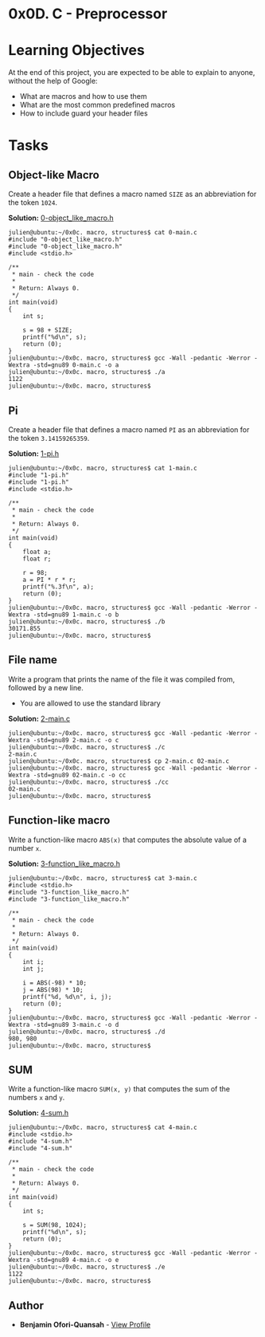 # 0x0D. C - Preprocessor

# Learning Objectives

At the end of this project, you are expected to be able to explain to anyone, without the help of Google:

-   What are macros and how to use them
-   What are the most common predefined macros
-   How to include guard your header files

# Tasks

## Object-like Macro

Create a header file that defines a macro named `SIZE` as an abbreviation for the token `1024`.

**Solution:** [0-object_like_macro.h](https://github.com/)

```
julien@ubuntu:~/0x0c. macro, structures$ cat 0-main.c
#include "0-object_like_macro.h"
#include "0-object_like_macro.h"
#include <stdio.h>

/**
 * main - check the code
 *
 * Return: Always 0.
 */
int main(void)
{
    int s;

    s = 98 + SIZE;
    printf("%d\n", s);
    return (0);
}
julien@ubuntu:~/0x0c. macro, structures$ gcc -Wall -pedantic -Werror -Wextra -std=gnu89 0-main.c -o a
julien@ubuntu:~/0x0c. macro, structures$ ./a
1122
julien@ubuntu:~/0x0c. macro, structures$
```

## Pi

Create a header file that defines a macro named `PI` as an abbreviation for the token `3.14159265359`.

**Solution:** [1-pi.h](https://github.com/)

```
julien@ubuntu:~/0x0c. macro, structures$ cat 1-main.c
#include "1-pi.h"
#include "1-pi.h"
#include <stdio.h>

/**
 * main - check the code
 *
 * Return: Always 0.
 */
int main(void)
{
    float a;
    float r;

    r = 98;
    a = PI * r * r;
    printf("%.3f\n", a);
    return (0);
}
julien@ubuntu:~/0x0c. macro, structures$ gcc -Wall -pedantic -Werror -Wextra -std=gnu89 1-main.c -o b
julien@ubuntu:~/0x0c. macro, structures$ ./b
30171.855
julien@ubuntu:~/0x0c. macro, structures$
```

## File name

Write a program that prints the name of the file it was compiled from, followed by a new line.

-   You are allowed to use the standard library

**Solution:** [2-main.c](https://github.com/monoprosito/holbertonschool-low_level_programming/blob/master/0x0D-preprocessor/2-main.c)

```
julien@ubuntu:~/0x0c. macro, structures$ gcc -Wall -pedantic -Werror -Wextra -std=gnu89 2-main.c -o c
julien@ubuntu:~/0x0c. macro, structures$ ./c
2-main.c
julien@ubuntu:~/0x0c. macro, structures$ cp 2-main.c 02-main.c
julien@ubuntu:~/0x0c. macro, structures$ gcc -Wall -pedantic -Werror -Wextra -std=gnu89 02-main.c -o cc
julien@ubuntu:~/0x0c. macro, structures$ ./cc
02-main.c
julien@ubuntu:~/0x0c. macro, structures$
```

## Function-like macro

Write a function-like macro `ABS(x)` that computes the absolute value of a number `x`.

**Solution:** [3-function_like_macro.h](https://github.com/monoprosito/holbertonschool-low_level_programming/blob/master/0x0D-preprocessor/3-function_like_macro.h)

```
julien@ubuntu:~/0x0c. macro, structures$ cat 3-main.c
#include <stdio.h>
#include "3-function_like_macro.h"
#include "3-function_like_macro.h"

/**
 * main - check the code
 *
 * Return: Always 0.
 */
int main(void)
{
    int i;
    int j;

    i = ABS(-98) * 10;
    j = ABS(98) * 10;
    printf("%d, %d\n", i, j);
    return (0);
}
julien@ubuntu:~/0x0c. macro, structures$ gcc -Wall -pedantic -Werror -Wextra -std=gnu89 3-main.c -o d
julien@ubuntu:~/0x0c. macro, structures$ ./d
980, 980
julien@ubuntu:~/0x0c. macro, structures$
```

## SUM

Write a function-like macro `SUM(x, y)` that computes the sum of the numbers `x` and `y`.

**Solution:** [4-sum.h](https://github.com/monoprosito/holbertonschool-low_level_programming/blob/master/0x0D-preprocessor/4-sum.h)

```
julien@ubuntu:~/0x0c. macro, structures$ cat 4-main.c
#include <stdio.h>
#include "4-sum.h"
#include "4-sum.h"

/**
 * main - check the code
 *
 * Return: Always 0.
 */
int main(void)
{
    int s;

    s = SUM(98, 1024);
    printf("%d\n", s);
    return (0);
}
julien@ubuntu:~/0x0c. macro, structures$ gcc -Wall -pedantic -Werror -Wextra -std=gnu89 4-main.c -o e
julien@ubuntu:~/0x0c. macro, structures$ ./e
1122
julien@ubuntu:~/0x0c. macro, structures$
```

## Author

-   **Benjamin Ofori-Quansah** - [View Profile](https://github.com/essilfiequansah)
